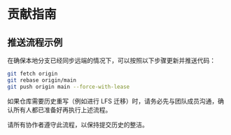 # 贡献指南

## 推送流程示例

在确保本地分支已经同步远端的情况下，可以按照以下步骤更新并推送代码：

```bash
git fetch origin
git rebase origin/main
git push origin main --force-with-lease
```

如果仓库需要历史重写（例如进行 LFS 迁移）时，请务必先与团队成员沟通，确认所有人都已准备好再执行上述流程。

请所有协作者遵守此流程，以保持提交历史的整洁。

